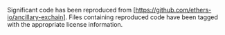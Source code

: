 Significant code has been reproduced from
[https://github.com/ethers-io/ancillary-exchain]. Files containing reproduced
code have been tagged with the appropriate license information.
